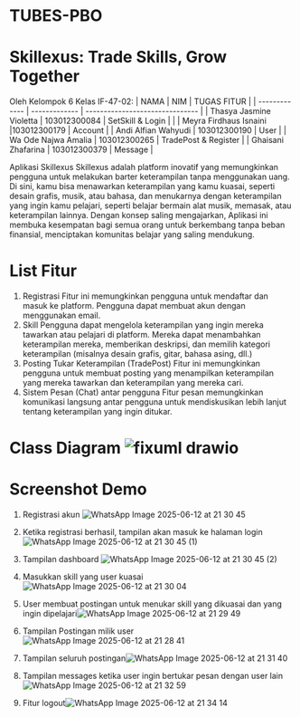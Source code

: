 # TUBES-PBO
# Skillexus: Trade Skills, Grow Together

Oleh Kelompok 6 Kelas IF-47-02: 
|     NAMA      |      NIM      |           TUGAS FITUR           |
| ------------- | ------------- | ------------------------------- |
| Thasya Jasmine Violetta | 103012300084 |       SetSkill & Login   |                        |
| Meyra Firdhaus Isnaini |103012300179 | Account |
| Andi Alfian Wahyudi | 103012300190 | User |
| Wa Ode Najwa Amalia | 103012300265 | TradePost & Register |
| Ghaisani Zhafarina | 103012300379 | Message |

Aplikasi Skillexus 
Skillexus adalah platform inovatif yang memungkinkan pengguna untuk melakukan barter 
keterampilan tanpa menggunakan uang. Di sini, kamu bisa menawarkan keterampilan yang 
kamu kuasai, seperti desain grafis, musik, atau bahasa, dan menukarnya dengan 
keterampilan yang ingin kamu pelajari, seperti belajar bermain alat musik, memasak, atau 
keterampilan lainnya. Dengan konsep saling mengajarkan, Aplikasi ini membuka 
kesempatan bagi semua orang untuk berkembang tanpa beban finansial, menciptakan 
komunitas belajar yang saling mendukung.

# List Fitur
1. Registrasi 
Fitur ini memungkinkan pengguna untuk mendaftar dan masuk ke platform. 
Pengguna dapat membuat akun dengan menggunakan email.  
2. Skill 
Pengguna dapat mengelola keterampilan yang ingin mereka tawarkan atau pelajari 
di platform. Mereka dapat menambahkan keterampilan mereka, memberikan 
deskripsi, dan memilih kategori keterampilan (misalnya desain grafis, gitar, bahasa 
asing, dll.) 
3. Posting Tukar Keterampilan (TradePost) 
Fitur ini memungkinkan pengguna untuk membuat posting yang menampilkan 
keterampilan yang mereka tawarkan dan keterampilan yang mereka cari. 
4. Sistem Pesan (Chat) antar pengguna 
Fitur pesan memungkinkan komunikasi langsung antar pengguna untuk 
mendiskusikan lebih lanjut tentang keterampilan yang ingin ditukar.

# Class Diagram ![fixuml drawio](https://github.com/user-attachments/assets/065cfefb-4d50-4462-81a2-6bada7f51df0)

# Screenshot Demo
1. Registrasi akun
![WhatsApp Image 2025-06-12 at 21 30 45](https://github.com/user-attachments/assets/e7908245-e76d-47f6-baff-83bdbd6d36b1)

2. Ketika registrasi berhasil, tampilan akan masuk ke halaman login
![WhatsApp Image 2025-06-12 at 21 30 45 (1)](https://github.com/user-attachments/assets/4b0b0359-ef1d-4ace-890b-e4f0ac0cc09f)

3. Tampilan dashboard
![WhatsApp Image 2025-06-12 at 21 30 45 (2)](https://github.com/user-attachments/assets/ae07613c-fe28-441c-a6e0-5d686640a46e)

4. Masukkan skill yang user kuasai
![WhatsApp Image 2025-06-12 at 21 30 04](https://github.com/user-attachments/assets/2bd70780-c952-4791-aa52-d91fa848ca88)

5. User membuat postingan untuk menukar skill yang dikuasai dan yang ingin dipelajari![WhatsApp Image 2025-06-12 at 21 29 49](https://github.com/user-attachments/assets/276a9f53-f276-494c-b082-d6aec8615037)

6. Tampilan Postingan milik user
![WhatsApp Image 2025-06-12 at 21 28 41](https://github.com/user-attachments/assets/5dad69a1-4193-4f87-bf98-2ef6f16c7fae)

7. Tampilan seluruh postingan![WhatsApp Image 2025-06-12 at 21 31 40](https://github.com/user-attachments/assets/00d9563a-fd82-4904-b2cc-f986810f0ae5)
   
8. Tampilan messages ketika user ingin bertukar pesan dengan user lain![WhatsApp Image 2025-06-12 at 21 32 59](https://github.com/user-attachments/assets/4e7999b4-b03f-43e4-bd1c-584eb194468f)

9. Fitur logout![WhatsApp Image 2025-06-12 at 21 34 14](https://github.com/user-attachments/assets/637e40ac-0b8a-4e32-8163-5ba8b7113ffb)








